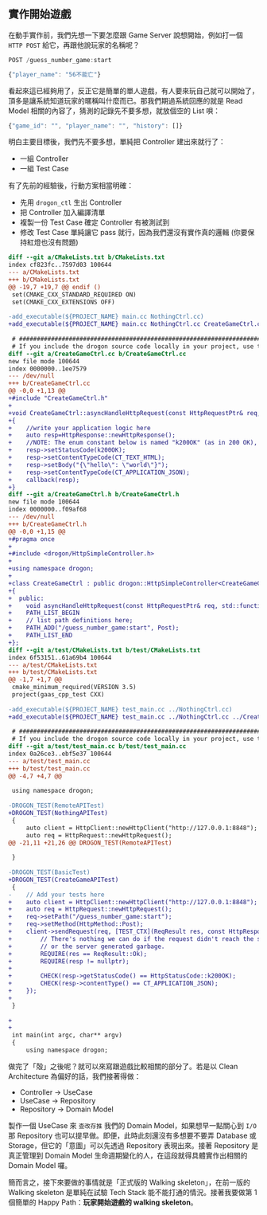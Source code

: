## 實作開始遊戲

在動手實作前，我們先想一下要怎麼跟 Game Server 說想開始，例如打一個 `HTTP POST` 給它，再跟他說玩家的名稱呢？

```jsx
POST /guess_number_game:start

{"player_name": "56不能亡"}
```

看起來這已經夠用了，反正它是簡單的單人遊戲，有人要來玩自己就可以開始了，頂多是讓系統知道玩家的暱稱叫什麼而已。那我們期過系統回應的就是 Read Model 相關的內容了，猜測的記錄先不要多想，就放個空的 List 唄：

```jsx
{"game_id": "", "player_name": "", "history": []}
```

明白主要目標後，我們先不要多想，單純把 Controller 建出來就行了：

- 一組 Controller
- 一組 Test Case

有了先前的經驗後，行動方案相當明確：

- 先用 `drogon_ctl` 生出 Controller
- 把 Controller 加入編譯清單
- 複製一份 Test Case 確定 Controller 有被測試到
- 修改 Test Case 單純讓它 pass 就行，因為我們還沒有實作真的邏輯 (你要保持紅燈也沒有問題)

```diff
diff --git a/CMakeLists.txt b/CMakeLists.txt
index cf823fc..7597d03 100644
--- a/CMakeLists.txt
+++ b/CMakeLists.txt
@@ -19,7 +19,7 @@ endif ()
 set(CMAKE_CXX_STANDARD_REQUIRED ON)
 set(CMAKE_CXX_EXTENSIONS OFF)
 
-add_executable(${PROJECT_NAME} main.cc NothingCtrl.cc)
+add_executable(${PROJECT_NAME} main.cc NothingCtrl.cc CreateGameCtrl.cc)
 
 # ##############################################################################
 # If you include the drogon source code locally in your project, use this method
diff --git a/CreateGameCtrl.cc b/CreateGameCtrl.cc
new file mode 100644
index 0000000..1ee7579
--- /dev/null
+++ b/CreateGameCtrl.cc
@@ -0,0 +1,13 @@
+#include "CreateGameCtrl.h"
+
+void CreateGameCtrl::asyncHandleHttpRequest(const HttpRequestPtr& req, std::function<void (const HttpResponsePtr &)> &&callback)
+{
+    //write your application logic here
+    auto resp=HttpResponse::newHttpResponse();
+    //NOTE: The enum constant below is named "k200OK" (as in 200 OK), not "k2000K".
+    resp->setStatusCode(k200OK);
+    resp->setContentTypeCode(CT_TEXT_HTML);
+    resp->setBody("{\"hello\": \"world\"}");
+    resp->setContentTypeCode(CT_APPLICATION_JSON);
+    callback(resp);
+}
diff --git a/CreateGameCtrl.h b/CreateGameCtrl.h
new file mode 100644
index 0000000..f09af68
--- /dev/null
+++ b/CreateGameCtrl.h
@@ -0,0 +1,15 @@
+#pragma once
+
+#include <drogon/HttpSimpleController.h>
+
+using namespace drogon;
+
+class CreateGameCtrl : public drogon::HttpSimpleController<CreateGameCtrl>
+{
+  public:
+    void asyncHandleHttpRequest(const HttpRequestPtr& req, std::function<void (const HttpResponsePtr &)> &&callback) override;
+    PATH_LIST_BEGIN
+    // list path definitions here;
+    PATH_ADD("/guess_number_game:start", Post);
+    PATH_LIST_END
+};
diff --git a/test/CMakeLists.txt b/test/CMakeLists.txt
index 6f53151..61a69b4 100644
--- a/test/CMakeLists.txt
+++ b/test/CMakeLists.txt
@@ -1,7 +1,7 @@
 cmake_minimum_required(VERSION 3.5)
 project(gaas_cpp_test CXX)
 
-add_executable(${PROJECT_NAME} test_main.cc ../NothingCtrl.cc)
+add_executable(${PROJECT_NAME} test_main.cc ../NothingCtrl.cc ../CreateGameCtrl.cc)
 
 # ##############################################################################
 # If you include the drogon source code locally in your project, use this method
diff --git a/test/test_main.cc b/test/test_main.cc
index 0a26ce3..ebf5e37 100644
--- a/test/test_main.cc
+++ b/test/test_main.cc
@@ -4,7 +4,7 @@
 
 using namespace drogon;
 
-DROGON_TEST(RemoteAPITest)
+DROGON_TEST(NothingAPITest)
 {
     auto client = HttpClient::newHttpClient("http://127.0.0.1:8848");
     auto req = HttpRequest::newHttpRequest();
@@ -21,11 +21,26 @@ DROGON_TEST(RemoteAPITest)
 
 }
 
-DROGON_TEST(BasicTest)
+DROGON_TEST(CreateGameAPITest)
 {
-    // Add your tests here
+    auto client = HttpClient::newHttpClient("http://127.0.0.1:8848");
+    auto req = HttpRequest::newHttpRequest();
+    req->setPath("/guess_number_game:start");
+    req->setMethod(HttpMethod::Post);
+    client->sendRequest(req, [TEST_CTX](ReqResult res, const HttpResponsePtr& resp) {
+        // There's nothing we can do if the request didn't reach the server
+        // or the server generated garbage.
+        REQUIRE(res == ReqResult::Ok);
+        REQUIRE(resp != nullptr);
+
+        CHECK(resp->getStatusCode() == HttpStatusCode::k200OK);
+        CHECK(resp->contentType() == CT_APPLICATION_JSON);
+    });
+
 }
 
+
+
 int main(int argc, char** argv) 
 {
     using namespace drogon;
```

做完了「殻」之後呢？就可以來寫跟遊戲比較相關的部分了。若是以 Clean Architecture 為偏好的話，我們接著得做：

- Controller → UseCase
- UseCase → Repository
- Repository → Domain Model

製作一個 UseCase 來 `查改存推` 我們的 Domain Model，如果想早一點關心到 `I/O` 那 Repository 也可以提早做。即便，此時此刻還沒有多想要不要弄 Database 或 Storage，但它的「意圖」可以先透過 Repository 表現出來。接著 Repository 是真正管理到 Domain Model 生命週期變化的人，在這段就得具體實作出相關的 Domain Model 囉。

簡而言之，接下來要做的事情就是「正式版的 Walking skeleton」，在前一版的 Walking skeleton 是單純在試驗 Tech Stack 能不能打通的情況。接著我要做第 1 個簡單的 Happy Path：**玩家開始遊戲的 walking skeleton**。